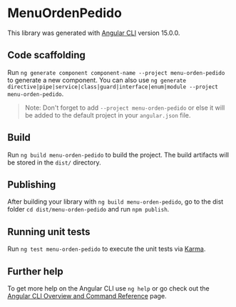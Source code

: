 # MenuOrdenPedido

This library was generated with [Angular CLI](https://github.com/angular/angular-cli) version 15.0.0.

## Code scaffolding

Run `ng generate component component-name --project menu-orden-pedido` to generate a new component. You can also use `ng generate directive|pipe|service|class|guard|interface|enum|module --project menu-orden-pedido`.
> Note: Don't forget to add `--project menu-orden-pedido` or else it will be added to the default project in your `angular.json` file. 

## Build

Run `ng build menu-orden-pedido` to build the project. The build artifacts will be stored in the `dist/` directory.

## Publishing

After building your library with `ng build menu-orden-pedido`, go to the dist folder `cd dist/menu-orden-pedido` and run `npm publish`.

## Running unit tests

Run `ng test menu-orden-pedido` to execute the unit tests via [Karma](https://karma-runner.github.io).

## Further help

To get more help on the Angular CLI use `ng help` or go check out the [Angular CLI Overview and Command Reference](https://angular.io/cli) page.
